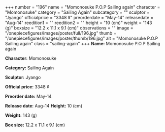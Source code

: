 +++
number = "196"
name = "Momonosuke P.O.P Sailing again"
character = "Momonosuke"
category = "Sailing Again"
subcategory = ""
sculptor = "Jyango"
officialprice = "3348 ¥"
preorderdate = "May-14"
releasedate = "Aug-14"
reedition1 = ""
reedition2 = ""
height = "10 (cm)"
weight = "143 (g)"
boxsize = "12.2 x 11.1 x 9.1 (cm)"
observations = ""
image = "/onepiecefigures/images/poster/full/196.jpg"
thumb = "/onepiecefigures/images/poster/thumb/196.jpg"
alt = "Momonosuke P.O.P Sailing again"
class = "sailing-again"
+++
**Name:** Momonosuke P.O.P Sailing again

**Character:** Momonosuke

**Category:** Sailing Again 

**Sculptor:** Jyango

**Official price:** 3348 ¥

**Preorder date:** May-14

**Release date:** Aug-14
**Height:** 10 (cm)

**Weight:** 143 (g)

**Box size:** 12.2 x 11.1 x 9.1 (cm)

